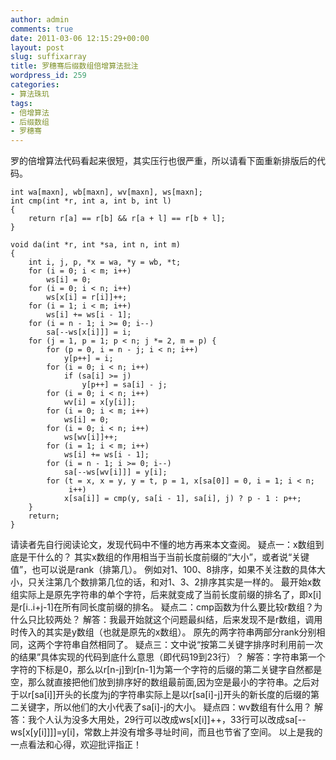 ```yaml
---
author: admin
comments: true
date: 2011-03-06 12:15:29+00:00
layout: post
slug: suffixarray
title: 罗穗骞后缀数组倍增算法批注
wordpress_id: 259
categories:
- 算法珠玑
tags:
- 倍增算法
- 后缀数组
- 罗穗骞
---
```


罗的倍增算法代码看起来很短，其实压行也很严重，所以请看下面重新排版后的代码。

    
    
    int wa[maxn], wb[maxn], wv[maxn], ws[maxn];
    int cmp(int *r, int a, int b, int l)
    {
    	return r[a] == r[b] && r[a + l] == r[b + l];
    }
    
    void da(int *r, int *sa, int n, int m)
    {
    	int i, j, p, *x = wa, *y = wb, *t;
    	for (i = 0; i < m; i++)
    		ws[i] = 0;
    	for (i = 0; i < n; i++)
    		ws[x[i] = r[i]]++;
    	for (i = 1; i < m; i++)
    		ws[i] += ws[i - 1];
    	for (i = n - 1; i >= 0; i--)
    		sa[--ws[x[i]]] = i;
    	for (j = 1, p = 1; p < n; j *= 2, m = p) {
    		for (p = 0, i = n - j; i < n; i++)
    			y[p++] = i;
    		for (i = 0; i < n; i++)
    			if (sa[i] >= j)
    				y[p++] = sa[i] - j;
    		for (i = 0; i < n; i++)
    			wv[i] = x[y[i]];
    		for (i = 0; i < m; i++)
    			ws[i] = 0;
    		for (i = 0; i < n; i++)
    			ws[wv[i]]++;
    		for (i = 1; i < m; i++)
    			ws[i] += ws[i - 1];
    		for (i = n - 1; i >= 0; i--)
    			sa[--ws[wv[i]]] = y[i];
    		for (t = x, x = y, y = t, p = 1, x[sa[0]] = 0, i = 1; i < n;
    		     i++)
    			x[sa[i]] = cmp(y, sa[i - 1], sa[i], j) ? p - 1 : p++;
    	}
    	return;
    }
    


请读者先自行阅读论文，发现代码中不懂的地方再来本文查阅。
疑点一：x数组到底是干什么的？
其实x数组的作用相当于当前长度前缀的“大小”，或者说“关键值”，也可以说是rank（排第几）。
例如对1、100、8排序，如果不关注数的具体大小，只关注第几个数排第几位的话，和对1、3、2排序其实是一样的。
最开始x数组实际上是原先字符串的单个字符，后来就变成了当前长度前缀的排名了，即x[i]是r[i..i+j-1]在所有同长度前缀的排名。
疑点二：cmp函数为什么要比较r数组？为什么只比较两处？
解答：我最开始就这个问题最纠结，后来发现不是r数组，调用时传入的其实是y数组（也就是原先的x数组）。
原先的两字符串两部分rank分别相同，这两个字符串自然相同了。
疑点三：文中说“按第二关键字排序时利用前一次的结果”具体实现的代码到底什么意思（即代码19到23行）？
解答：字符串第一个字符的下标是0，那么以r[n-j]到r[n-1]为第一个字符的后缀的第二关键字自然都是空，那么就直接把他们放到排序好的数组最前面,因为空是最小的字符串。之后对于以r[sa[i]]开头的长度为j的字符串实际上是以r[sa[i]-j]开头的新长度的后缀的第二关键字，所以他们的大小代表了sa[i]-j的大小。
疑点四：wv数组有什么用？
解答：我个人认为没多大用处，29行可以改成ws[x[i]]++，33行可以改成sa[--ws[x[y[i]]]]=y[i]，常数上并没有增多寻址时间，而且也节省了空间。
以上是我的一点看法和心得，欢迎批评指正！

